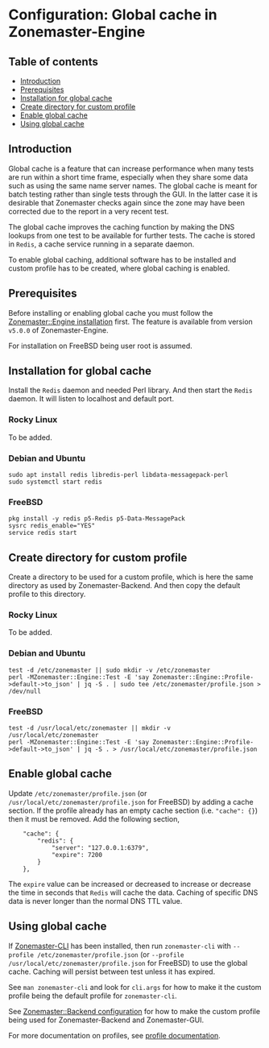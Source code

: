 # Configuration: Global cache in Zonemaster-Engine

## Table of contents

* [Introduction](#introduction)
* [Prerequisites](#prerequisites)
* [Installation for global cache](#installation-for-global-cache)
* [Create directory for custom profile](#create-directory-for-custom-profile)
* [Enable global cache](#enable-global-cache)
* [Using global cache](#using-global-cache)


## Introduction
Global cache is a feature that can increase performance when many tests are run
within a short time frame, especially when they share some data such as using the
same name server names. The global cache is meant for batch testing rather than
single tests through the GUI. In the latter case it is desirable that Zonemaster
checks again since the zone may have been corrected due to the report in a very
recent test.

The global cache improves the caching function by  making the DNS lookups from
one test to be available for further tests. The cache is stored in `Redis`, a
cache service running in a separate daemon.

To enable global caching, additional software has to be installed and custom
profile has to be created, where global caching is enabled.


## Prerequisites

Before installing or enabling global cache you must follow the
[Zonemaster::Engine installation] first. The feature is available from version
`v5.0.0` of Zonemaster-Engine.

For installation on FreeBSD being user root is assumed.


## Installation for global cache

Install the `Redis` daemon and needed Perl library. And then start the `Redis`
daemon. It will listen to localhost and default port.

### Rocky Linux

To be added.

### Debian and Ubuntu
```
sudo apt install redis libredis-perl libdata-messagepack-perl
sudo systemctl start redis
```

### FreeBSD
```
pkg install -y redis p5-Redis p5-Data-MessagePack
sysrc redis_enable="YES"
service redis start
```

## Create directory for custom profile

Create a directory to be used for a custom profile, which is here the same
directory as used by Zonemaster-Backend. And then copy the default profile
to this directory.

### Rocky Linux

To be added.

### Debian and Ubuntu
```
test -d /etc/zonemaster || sudo mkdir -v /etc/zonemaster
perl -MZonemaster::Engine::Test -E 'say Zonemaster::Engine::Profile->default->to_json' | jq -S . | sudo tee /etc/zonemaster/profile.json > /dev/null
```

### FreeBSD
```
test -d /usr/local/etc/zonemaster || mkdir -v /usr/local/etc/zonemaster
perl -MZonemaster::Engine::Test -E 'say Zonemaster::Engine::Profile->default->to_json' | jq -S . > /usr/local/etc/zonemaster/profile.json
```

## Enable global cache

Update `/etc/zonemaster/profile.json` (or `/usr/local/etc/zonemaster/profile.json`
for FreeBSD) by adding a cache section. If the profile already has an empty cache
section (i.e. `"cache": {}`) then it must be removed. Add the following section,
```
    "cache": {
        "redis": {
            "server": "127.0.0.1:6379",
            "expire": 7200
        }
    },
```

The `expire` value can be increased or decreased to increase or decrease the time
in seconds that `Redis` will cache the data. Caching of specific DNS data is
never longer than the normal DNS TTL value.


## Using global cache

If [Zonemaster-CLI][Zonemaster::CLI installation] has been installed, then
run `zonemaster-cli` with `--profile /etc/zonemaster/profile.json`
(or `--profile /usr/local/etc/zonemaster/profile.json` for FreeBSD) to use the
global cache. Caching will persist between test unless it has expired.

See `man zonemaster-cli` and look for `cli.args` for how to make it the custom
profile being the default profile for `zonemaster-cli`.

See [Zonemaster::Backend configuration] for how to make the custom profile being
used for Zonemaster-Backend and Zonemaster-GUI.

For more documentation on profiles, see [profile documentation].


[EPEL]:                                              https://docs.fedoraproject.org/en-US/epel/
[profile documentation]:                             profiles.md
[Zonemaster::Backend configuration]:                 backend.md
[Zonemaster::CLI installation]:                      ../installation/zonemaster-cli.md
[Zonemaster::Engine installation]:                   ../installation/zonemaster-engine.md
